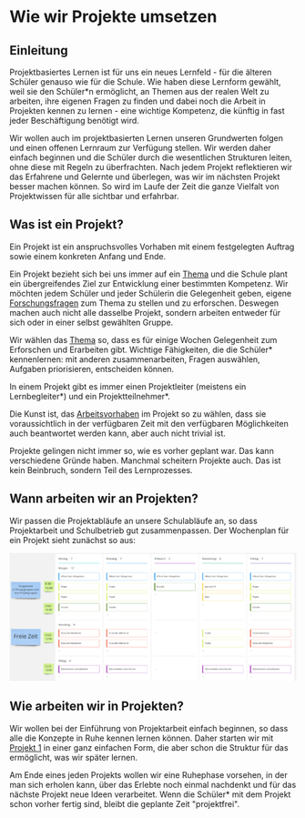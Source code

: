 # Wie wir Projekte umsetzen

## Einleitung

Projektbasiertes Lernen ist für uns ein neues Lernfeld - für die älteren Schüler genauso wie für die Schule. Wie haben diese Lernform gewählt, weil sie den Schüler\*n ermöglicht, an Themen aus der realen Welt zu arbeiten, ihre eigenen Fragen zu finden und dabei noch die Arbeit in Projekten kennen zu lernen - eine wichtige Kompetenz, die künftig in fast jeder Beschäftigung benötigt wird.

Wir wollen auch im projektbasierten Lernen unseren Grundwerten folgen und einen offenen Lernraum zur Verfügung stellen. Wir werden daher einfach beginnen und die Schüler durch die wesentlichen Strukturen leiten, ohne diese mit Regeln zu überfrachten. Nach jedem Projekt reflektieren wir das Erfahrene und Gelernte und überlegen, was wir im nächsten Projekt besser machen können. So wird im Laufe der Zeit die ganze Vielfalt von Projektwissen für alle sichtbar und erfahrbar.

## Was ist ein Projekt?

Ein Projekt ist ein anspruchsvolles Vorhaben mit einem festgelegten Auftrag sowie einem konkreten Anfang und Ende. 

Ein Projekt bezieht sich bei uns immer auf ein [Thema](../../wiki/definitionen/thema.md) und die Schule plant ein übergreifendes Ziel zur Entwicklung einer bestimmten Kompetenz. Wir möchten jedem Schüler und jeder Schülerin die Gelegenheit geben, eigene [Forschungsfragen](../../wiki/definitionen/forschungsfrage.md) zum Thema zu stellen und zu erforschen. Deswegen machen auch nicht alle dasselbe Projekt, sondern arbeiten entweder für sich oder in einer selbst gewählten Gruppe.

Wir wählen das [Thema](../../wiki/definitionen/thema.md) so, dass es für einige Wochen Gelegenheit zum Erforschen und Erarbeiten gibt. Wichtige Fähigkeiten, die die Schüler\* kennenlernen: mit anderen zusammenarbeiten, Fragen auswählen, Aufgaben priorisieren, entscheiden können.

In einem Projekt gibt es immer einen Projektleiter \(meistens ein Lernbegleiter\*\) und ein Projektteilnehmer\*.

Die Kunst ist, das [Arbeitsvorhaben](../../wiki/definitionen/arbeitsvorhaben.md) im Projekt so zu wählen, dass sie voraussichtlich in der verfügbaren Zeit mit den verfügbaren Möglichkeiten auch beantwortet werden kann, aber auch nicht trivial ist. 

Projekte gelingen nicht immer so, wie es vorher geplant war. Das kann verschiedene Gründe haben. Manchmal scheitern Projekte auch. Das ist kein Beinbruch, sondern Teil des Lernprozesses.

## Wann arbeiten wir an Projekten?

Wir passen die Projektabläufe an unsere Schulabläufe an, so dass Projektarbeit und Schulbetrieb gut zusammenpassen. Der Wochenplan für ein Projekt sieht zunächst so aus:

![](../../.gitbook/assets/grafik%20%283%29.png)

## Wie arbeiten wir in Projekten?

Wir wollen bei der Einführung von Projektarbeit einfach beginnen, so dass alle die Konzepte in Ruhe kennen lernen können. Daher starten wir mit [Projekt 1](projekt-1.md) in einer ganz einfachen Form, die aber schon die Struktur für das ermöglicht, was wir später lernen.

Am Ende eines jeden Projekts wollen wir eine Ruhephase vorsehen, in der man sich erholen kann, über das Erlebte noch einmal nachdenkt und für das nächste Projekt neue Ideen verarbeitet. Wenn die Schüler\* mit dem Projekt schon vorher fertig sind, bleibt die geplante Zeit "projektfrei".





